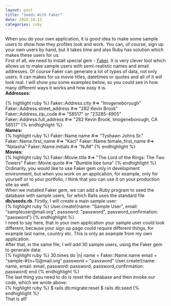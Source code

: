 ```yaml
---
layout: post
title: "Seeds With Faker"
date: 2020-10-12
categories: ruby
---
```

When you do your own application, it is good idea to make some sample users to show how they profiles look and work. You can, of course, sign up your own users by hand, but it takes time and also Ruby has solution which makes these users for us.<br>
First of all, we need to install special gem - [Faker][faker]. It is very clever tool which allows us to make sample users with semi-realistic names and email addresses. Of course Faker can generate a lot of types of data, not only users. It can makes for us movie titles, datetimes or quotes and all of it will look real. I will show you some examples below, so you could see in how many different ways it works and how easy it is.<br>
<b>Addresses:</b>
<div class="code">
{% highlight ruby %}
Faker::Address.city   #=> "Imogeneborough"
Faker::Address.street_address   #=> "282 Kevin Brook"
Faker::Address.zip_code   #=> "58517" or "23285-4905"
Faker::Address.full_address   #=> "282 Kevin Brook, Imogeneborough, CA 58517"
{% endhighlight %}
</div>
<b>Names:</b>
<div class="code">
{% highlight ruby %}
Faker::Name.name    #=> "Tyshawn Johns Sr."
Faker::Name.first_name    #=> "Kaci"
Faker::Name.female_first_name   #=> "Natasha"
Faker::Name.initials    #=> "NJM"
{% endhighlight %}
</div>
<b>Movies:</b>
<div class="code">
{% highlight ruby %}
Faker::Movie.title    #=> "The Lord of the Rings: The Two Towers"
Faker::Movie.quote    #=> "Bumble bee tuna"
{% endhighlight %}
</div>
Ordinarily, you would like to use Faker gem only in development environment, but when you work on an application, for example, only for yourself or to your portfolio, I think that you can use it on your production site as well.<br>
When we installed Faker gem, we can add a Ruby program to seed the database with sample users, for which Rails uses the standard file <b>db/seeds.rb</b>. Firstly, I will create a main sample user:
<div class="code">
{% highlight ruby %}
User.create!(name: "Sample User",
            email: "sampleuser@mail.org",
            passowrd: "password",
            password_confirmation: "password")
{% endhighlight %}
</div>
I need to say here, that in your own application your sample user could look different, because your sign up page could require different things, for example last name, country etc. This is only an example from my own application.<br>
After that, in the same file, I will add 30 sample users, using the Faker gem to generate data:
<div class="code">
{% highlight ruby %}
30.times do |n|
  name = Faker::Name.name
  email = "sample-#{n+1}@mail.org"
  password = "password"
  User.create!(name: name,
              email: email,
              password: password,
              password_confirmation: password)
  end
{% endhighlight %}
</div>
The last thing you need to do is reset the database and then invoke our code, which we wrote above:
<div class="code">
{% highlight ruby %}
$ rails db:migrate:reset
$ rails db:seed
{% endhighlight %}
</div>
That is all!



[faker]: https://github.com/faker-ruby/faker